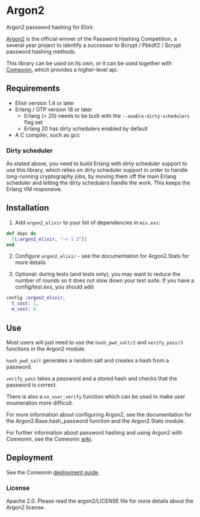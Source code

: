 # Argon2

Argon2 password hashing for Elixir.

[Argon2](https://github.com/P-H-C/phc-winner-argon2) is the official winner of the
Password Hashing Competition, a several year project to identify a successor to
Bcrypt / Pbkdf2 / Scrypt password hashing methods.

This library can be used on its own, or it can be used together
with [Comeonin](https://hexdocs.pm/comeonin/api-reference.html),
which provides a higher-level api.

## Requirements

* Elixir version 1.4 or later
* Erlang / OTP version 18 or later
  * Erlang (< 20) needs to be built with the `--enable-dirty-schedulers` flag set
  * Erlang 20 has dirty schedulers enabled by default
* A C compiler, such as gcc

### Dirty scheduler

As stated above, you need to build Erlang with dirty scheduler support
to use this library, which relies on dirty scheduler support in order
to handle long-running cryptography jobs, by moving them off the main
Erlang scheduler and letting the dirty schedulers handle the work.
This keeps the Erlang VM responsive.

## Installation

1. Add `argon2_elixir` to your list of dependencies in `mix.exs`:

```elixir
def deps do
  [{:argon2_elixir, "~> 1.2"}]
end
```

2. Configure `argon2_elixir` - see the documentation for Argon2.Stats for more details

3. Optional: during tests (and tests only), you may want to reduce the number of rounds
so it does not slow down your test suite. If you have a config/test.exs, you should
add:

```elixir
config :argon2_elixir,
  t_cost: 1,
  m_cost: 8
```

## Use

Most users will just need to use the `hash_pwd_salt/2` and `verify_pass/3`
functions in the Argon2 module.

`hash_pwd_salt` generates a random salt and creates a hash from a password.

`verify_pass` takes a password and a stored hash and checks that the password
is correct.

There is also a `no_user_verify` function which can be used to make user
enumeration more difficult.

For more information about configuring Argon2, see the documentation for
the Argon2.Base.hash_password function and the Argon2.Stats module.

For further information about password hashing and using Argon2 with Comeonin,
see the Comeonin [wiki](https://github.com/riverrun/comeonin/wiki).

## Deployment

See the Comeonin [deployment guide](https://github.com/riverrun/comeonin/wiki/Deployment).

### License

Apache 2.0. Please read the argon2/LICENSE file for more details about the Argon2 license.
